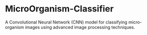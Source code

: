 # MicroOrganism-Classifier
A Convolutional Neural Network (CNN) model for classifying micro-organism images using advanced image processing techniques.
